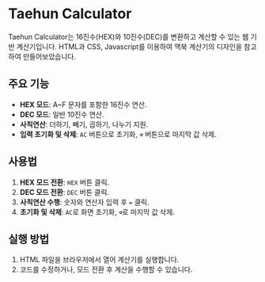 # Taehun Calculator

Taehun Calculator는 16진수(HEX)와 10진수(DEC)를 변환하고 계산할 수 있는 웹 기반 계산기입니다.
HTML과 CSS, Javascript를 이용하여 맥북 계산기의 디자인을 참고하여 만들어보았습니다.

## 주요 기능
- **HEX 모드**: A~F 문자를 포함한 16진수 연산.
- **DEC 모드**: 일반 10진수 연산.
- **사칙연산**: 더하기, 빼기, 곱하기, 나누기 지원.
- **입력 초기화 및 삭제**: `AC` 버튼으로 초기화, `⌫` 버튼으로 마지막 값 삭제.

## 사용법
1. **HEX 모드 전환**: `HEX` 버튼 클릭.
2. **DEC 모드 전환**: `DEC` 버튼 클릭.
3. **사칙연산 수행**: 숫자와 연산자 입력 후 `=` 클릭.
4. **초기화 및 삭제**: `AC`로 화면 초기화, `⌫`로 마지막 값 삭제.

## 실행 방법
1. HTML 파일을 브라우저에서 열어 계산기를 실행합니다.
2. 코드를 수정하거나, 모드 전환 후 계산을 수행할 수 있습니다.
